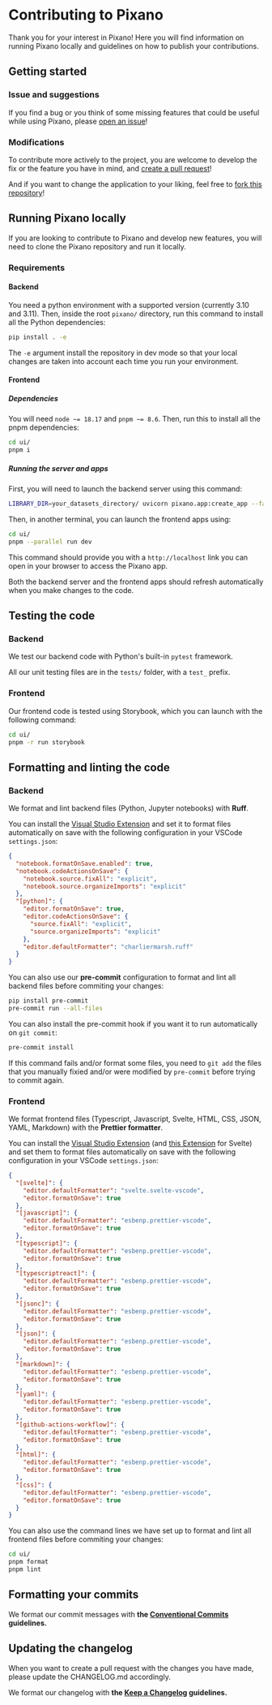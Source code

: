 # Contributing to Pixano

Thank you for your interest in Pixano! Here you will find information on running Pixano locally and guidelines on how to publish your contributions.

## Getting started

### Issue and suggestions

If you find a bug or you think of some missing features that could be useful while using Pixano, please [open an issue](https://github.com/pixano/pixano/issues)!

### Modifications

To contribute more actively to the project, you are welcome to develop the fix or the feature you have in mind, and [create a pull request](https://github.com/pixano/pixano/pulls)!

And if you want to change the application to your liking, feel free to [fork this repository](https://github.com/pixano/pixano/fork)!

## Running Pixano locally

If you are looking to contribute to Pixano and develop new features, you will need to clone the Pixano repository and run it locally.

### Requirements

#### Backend

You need a python environment with a supported version (currently 3.10 and 3.11). Then, inside the root `pixano/` directory, run this command to install all the Python dependencies:

```bash
pip install . -e
```

The `-e` argument install the repository in dev mode so that your local changes are taken into account each time you run your environment.

#### Frontend

##### Dependencies

You will need `node ~= 18.17` and `pnpm ~= 8.6`. Then, run this to install all the pnpm dependencies:

```bash
cd ui/
pnpm i
```

##### Running the server and apps

First, you will need to launch the backend server using this command:

```bash
LIBRARY_DIR=your_datasets_directory/ uvicorn pixano.app:create_app --factory --reload
```

Then, in another terminal, you can launch the frontend apps using:

```bash
cd ui/
pnpm --parallel run dev
```

This command should provide you with a `http://localhost` link you can open in your browser to access the Pixano app.

Both the backend server and the frontend apps should refresh automatically when you make changes to the code.

## Testing the code

### Backend

We test our backend code with Python's built-in `pytest` framework.

All our unit testing files are in the `tests/` folder, with a `test_` prefix.

### Frontend

Our frontend code is tested using Storybook, which you can launch with the following command:

```bash
cd ui/
pnpm -r run storybook
```

## Formatting and linting the code

### Backend

We format and lint backend files (Python, Jupyter notebooks) with **Ruff**.

You can install the [Visual Studio Extension](https://marketplace.visualstudio.com/items?itemName=charliermarsh.ruff) and set it to format files automatically on save with the following configuration in your VSCode `settings.json`:

```json
{
  "notebook.formatOnSave.enabled": true,
  "notebook.codeActionsOnSave": {
    "notebook.source.fixAll": "explicit",
    "notebook.source.organizeImports": "explicit"
  },
  "[python]": {
    "editor.formatOnSave": true,
    "editor.codeActionsOnSave": {
      "source.fixAll": "explicit",
      "source.organizeImports": "explicit"
    },
    "editor.defaultFormatter": "charliermarsh.ruff"
  }
}
```

You can also use our **pre-commit** configuration to format and lint all backend files before commiting your changes:

```bash
pip install pre-commit
pre-commit run --all-files
```

You can also install the pre-commit hook if you want it to run automatically on `git commit`:

```bash
pre-commit install
```

If this command fails and/or format some files, you need to `git add` the files that you manually fixied and/or were modified by `pre-commit` before trying to commit again.

### Frontend

We format frontend files (Typescript, Javascript, Svelte, HTML, CSS, JSON, YAML, Markdown) with the **Prettier formatter**.

You can install the <a href="https://marketplace.visualstudio.com/items?itemName=esbenp.prettier-vscode" target="_blank">Visual Studio Extension</a> (and <a href="https://marketplace.visualstudio.com/items?itemName=svelte.svelte-vscode
" target="_blank">this Extension</a> for Svelte) and set them to format files automatically on save with the following configuration in your VSCode `settings.json`:

```json
{
  "[svelte]": {
    "editor.defaultFormatter": "svelte.svelte-vscode",
    "editor.formatOnSave": true
  },
  "[javascript]": {
    "editor.defaultFormatter": "esbenp.prettier-vscode",
    "editor.formatOnSave": true
  },
  "[typescript]": {
    "editor.defaultFormatter": "esbenp.prettier-vscode",
    "editor.formatOnSave": true
  },
  "[typescriptreact]": {
    "editor.defaultFormatter": "esbenp.prettier-vscode",
    "editor.formatOnSave": true
  },
  "[jsonc]": {
    "editor.defaultFormatter": "esbenp.prettier-vscode",
    "editor.formatOnSave": true
  },
  "[json]": {
    "editor.defaultFormatter": "esbenp.prettier-vscode",
    "editor.formatOnSave": true
  },
  "[markdown]": {
    "editor.defaultFormatter": "esbenp.prettier-vscode",
    "editor.formatOnSave": true
  },
  "[yaml]": {
    "editor.defaultFormatter": "esbenp.prettier-vscode",
    "editor.formatOnSave": true
  },
  "[github-actions-workflow]": {
    "editor.defaultFormatter": "esbenp.prettier-vscode",
    "editor.formatOnSave": true
  },
  "[html]": {
    "editor.defaultFormatter": "esbenp.prettier-vscode",
    "editor.formatOnSave": true
  },
  "[css]": {
    "editor.defaultFormatter": "esbenp.prettier-vscode",
    "editor.formatOnSave": true
  }
}
```

You can also use the command lines we have set up to format and lint all frontend files before commiting your changes:

```bash
cd ui/
pnpm format
pnpm lint
```

## Formatting your commits

We format our commit messages with **the <a href="https://www.conventionalcommits.org/en/v1.0.0/#summary" target="_blank">Conventional Commits</a> guidelines.**

## Updating the changelog

When you want to create a pull request with the changes you have made, please update the CHANGELOG.md accordingly.

We format our changelog with **the <a href="https://keepachangelog.com/en/1.1.0/#how" target="_blank">Keep a Changelog</a> guidelines.**
